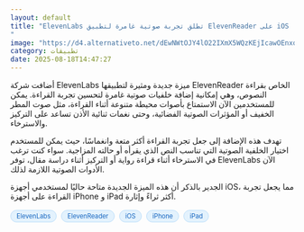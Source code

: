 ```yaml
---
layout: default
title: "ElevenLabs تطلق تجربة صوتية غامرة لتطبيق ElevenReader على iOS
"
image: "https://d4.alternativeto.net/dEwNWtOJY4lO22IXmX5WQzKEjIcawOEnxqD-GnzNgHM/rs:fill:1520:760:0/g:ce:0:0/YWJzOi8vZGlzdC9jb250ZW50LzE3NTU1Mjg0NDczODQucG5n.png"
category: تطبيقات
date: 2025-08-18T14:47:27
---
```


أضافت شركة ElevenLabs ميزة جديدة ومثيرة لتطبيقها ElevenReader الخاص بقراءة النصوص، وهي إمكانية إضافة خلفيات صوتية غامرة لتحسين تجربة القراءة. يمكن للمستخدمين الآن الاستمتاع بأصوات محيطة متنوعة أثناء القراءة، مثل صوت المطر الخفيف أو المؤثرات الصوتية الفضائية، وحتى نغمات ثنائية الأذن تساعد على التركيز والاسترخاء.

تهدف هذه الإضافة إلى جعل تجربة القراءة أكثر متعة وانغماسًا، حيث يمكن للمستخدم اختيار الخلفية الصوتية التي تناسب النص الذي يقرأه أو حالته المزاجية. سواء كنت ترغب في الاسترخاء أثناء قراءة رواية أو التركيز أثناء دراسة مقال، توفر ElevenLabs الآن الأدوات الصوتية اللازمة لذلك.

الجدير بالذكر أن هذه الميزة الجديدة متاحة حاليًا لمستخدمي أجهزة iOS، مما يجعل تجربة القراءة على أجهزة iPhone و iPad أكثر ثراءً وإثارة.

<div style="margin-top:2px; margin-bottom:2px;"><a href="https://bidjadraft.github.io/?query=ElevenLabs" style="background:#e3f2fd; color:#1565c0; font-size:80%; border-radius:12px; padding:3px 10px; margin:2px 4px 2px 0; display:inline-block; border:1px solid #bbdefb; text-decoration:none;">ElevenLabs</a> <a href="https://bidjadraft.github.io/?query=ElevenReader" style="background:#e3f2fd; color:#1565c0; font-size:80%; border-radius:12px; padding:3px 10px; margin:2px 4px 2px 0; display:inline-block; border:1px solid #bbdefb; text-decoration:none;">ElevenReader</a> <a href="https://bidjadraft.github.io/?query=iOS" style="background:#e3f2fd; color:#1565c0; font-size:80%; border-radius:12px; padding:3px 10px; margin:2px 4px 2px 0; display:inline-block; border:1px solid #bbdefb; text-decoration:none;">iOS</a> <a href="https://bidjadraft.github.io/?query=iPhone" style="background:#e3f2fd; color:#1565c0; font-size:80%; border-radius:12px; padding:3px 10px; margin:2px 4px 2px 0; display:inline-block; border:1px solid #bbdefb; text-decoration:none;">iPhone</a> <a href="https://bidjadraft.github.io/?query=iPad" style="background:#e3f2fd; color:#1565c0; font-size:80%; border-radius:12px; padding:3px 10px; margin:2px 4px 2px 0; display:inline-block; border:1px solid #bbdefb; text-decoration:none;">iPad</a></div><br><br>
